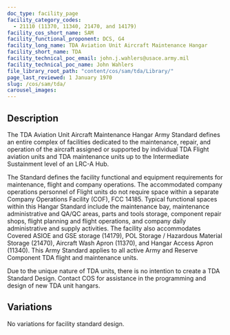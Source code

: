 ```yaml
---
doc_type: facility_page
facility_category_codes:
  - 21110 (11370, 11340, 21470, and 14179)
facility_cos_short_name: SAM
facility_functional_proponent: DCS, G4
facility_long_name: TDA Aviation Unit Aircraft Maintenance Hangar
facility_short_name: TDA
facility_technical_poc_email: john.j.wahlers@usace.army.mil
facility_technical_poc_name: John Wahlers
file_library_root_path: "content/cos/sam/tda/Library/"
page_last_reviewed: 1 January 1970
slug: /cos/sam/tda/
carousel_images:
---
```


## Description

The TDA Aviation Unit Aircraft Maintenance Hangar Army Standard defines an entire complex of facilities dedicated to the maintenance, repair, and operation of the aircraft assigned or supported by individual TDA Flight aviation units and TDA maintenance units up to the Intermediate Sustainment level of an LRC-A Hub.

The Standard defines the facility functional and equipment requirements for maintenance, flight and company operations. The accommodated company operations personnel of Flight units do not require space within a separate Company Operations Facility (COF), FCC 14185. Typical functional spaces within this Hangar Standard include the maintenance bay, maintenance administrative and QA/QC areas, parts and tools storage, component repair shops, flight planning and flight operations, and company daily administrative and supply activities. The facility also accommodates Covered ASIOE and GSE storage (14179), POL Storage / Hazardous Material Storage (21470), Aircraft Wash Apron (11370), and Hangar Access Apron (11340). This Army Standard applies to all active Army and Reserve Component TDA flight and maintenance units.

Due to the unique nature of TDA units, there is no intention to create a TDA Standard Design.  Contact COS for assistance in the programming and design of new TDA unit hangars.

## Variations

No variations for facility standard design.
